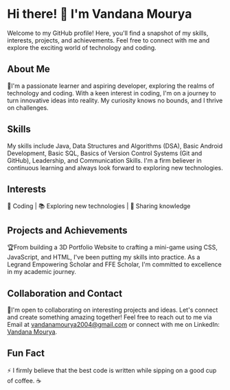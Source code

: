 # Hi there! 👋 I'm Vandana Mourya
Welcome to my GitHub profile! Here, you'll find a snapshot of my skills, interests, projects, and achievements. Feel free to connect with me and explore the exciting world of technology and coding.



## About Me

🚀I'm a passionate learner and aspiring developer, exploring the realms of technology and coding. With a keen interest in coding, I'm on a journey to turn innovative ideas into reality. My curiosity knows no bounds, and I thrive on challenges.

## Skills

My skills include Java, Data Structures and Algorithms (DSA), Basic Android Development, Basic SQL, Basics of Version Control Systems (Git and GitHub), Leadership, and Communication Skills. I'm a firm believer in continuous learning and always look forward to exploring new technologies.

## Interests
🌟 Coding | 📚 Exploring new technologies | 🧠 Sharing knowledge

## Projects and Achievements

🏆From building a 3D Portfolio Website to crafting a mini-game using CSS, JavaScript, and HTML, I've been putting my skills into practice. As a Legrand Empowering Scholar and FFE Scholar, I'm committed to excellence in my academic journey.

## Collaboration and Contact

🤝I'm open to collaborating on interesting projects and ideas. Let's connect and create something amazing together! Feel free to reach out to me via
Email at [vandanamourya2004@gmail.com](mailto:vandanamourya2004@gmail.com) or connect with me on 
LinkedIn: [Vandana Mourya](www.linkedin.com/in/vandana-mourya-0a8a24237).

## Fun Fact

⚡ I firmly believe that the best code is written while sipping on a good cup of coffee. ☕
